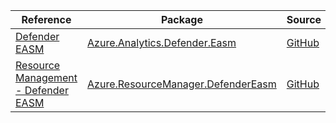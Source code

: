 | Reference | Package | Source |
|---|---|---|
|[Defender EASM](analytics.defender.easm-readme.md)|[Azure.Analytics.Defender.Easm](https://www.nuget.org/packages/Azure.Analytics.Defender.Easm)|[GitHub](https://github.com/Azure/azure-sdk-for-net/blob/main/sdk/easm/Azure.Analytics.Defender.Easm)|
|[Resource Management - Defender EASM](resourcemanager.defendereasm-readme.md)|[Azure.ResourceManager.DefenderEasm](https://www.nuget.org/packages/Azure.ResourceManager.DefenderEasm)|[GitHub](https://github.com/Azure/azure-sdk-for-net/blob/main/sdk/defendereasm/Azure.ResourceManager.DefenderEasm)|
